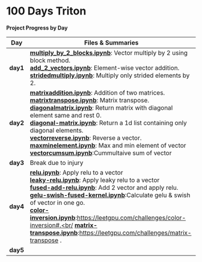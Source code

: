 # 100 Days Triton

**Project Progress by Day**

| **Day**  | **Files & Summaries**                                                                                                                                                                                                                                                                                                                                                                                                                                                                                                                                                                                                                                        |
| -------- | ------------------------------------------------------------------------------------------------------------------------------------------------------------------------------------------------------------------------------------------------------------------------------------------------------------------------------------------------------------------------------------------------------------------------------------------------------------------------------------------------------------------------------------------------------------------------------------------------------------------------------------------------------------ |
| **day1** | [**multiply_by_2_blocks.ipynb**](day1/multiply_by_2_blocks.ipynb): Vector multiply by 2 using block method.<br/>[**add_2_vectors.ipynb**](day1/add_2_vector.ipynb): Element-wise vector addition.<br/>[**stridedmultiply.ipynb**](day1/stridedmultiply.ipynb): Multiply only strided elements by 2.                                                                                                                                                                                                                                                                                                                                                          |
| **day2** | [**matrixaddition.ipynb**](day2/matrixaddition.ipynb): Addition of two matrices.<br/>[**matrixtranspose.ipynb**](day2/matrixtranspose.ipynb): Matrix transpose.<br/> [**diagonalmatrix.ipynb**](day2/diagonalmatrix.ipynb): Return matrix with diagonal element same and rest 0.<br/> [**diagonal-matrix.ipynb**](day2/diagonal-matrix.ipynb): Return a 1d list containing only diagonal elements.<br/> [**vectorreverse.ipynb**](day2/vectorreverse.ipynb): Reverse a vector.<br/> [**maxminelement.ipynb**](day2/maxminelement.ipynb): Max and min element of vector<br/> [**vectorcumsum.ipynb**](day2/vectorcumsum.ipynb):Cummultaive sum of vector<br/> |
| **day3** | Break due to injury                                                                                                                                                                                                                                                                                                                                                                                                                                                                                                                                                                                                                                          |
| **day4** | [**relu.ipynb**](day3/relu-vector.ipynb): Apply relu to a vector<br/>[**leaky-relu.ipynb**](day3/leaky-relu-vector.ipynb): Apply leaky relu to a vector<br/> [**fused-add-relu.ipynb**](day3/fused-add-relu.ipynb): Add 2 vector and apply relu.<br/> [**gelu-swish-fused-kernel.ipynb**](day3/gelu-swish-fused-kernel.ipynb):Calculate gelu & swish of vector in one go.<br/> [**color-inversion.ipynb**](day3/color-inversion.ipynb):https://leetgpu.com/challenges/color-inversion#.<br/ [**matrix-transpose.ipynb**](day2/matrixtranspose.ipynb):https://leetgpu.com/challenges/matrix-transpose .<br/>                                                  |
| **day5** |                                                                                                                                                                                                                                                                                                                                                                                                                                                                                                                                                                                                                                                              |
